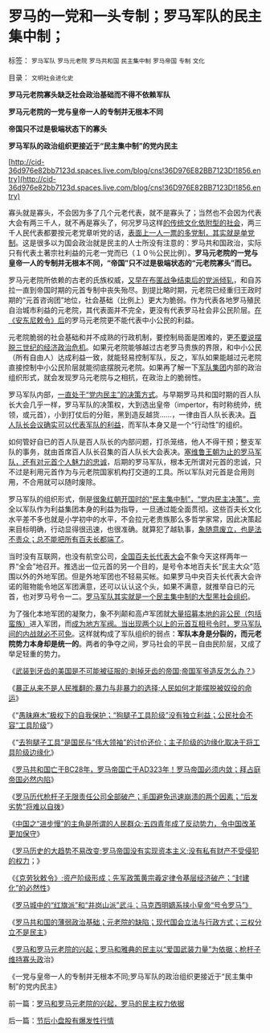 # 罗马的一党和一头专制；罗马军队的民主集中制；

标签： `罗马军队` `罗马元老院` `罗马共和国` `民主集中制` `罗马帝国` `专制` `文化` 

目录： `文明社会进化史`

**罗马元老院寡头缺乏社会政治基础而不得不依赖军队**

**罗马元老院的一党与皇帝一人的专制并无根本不同**

**帝国只不过是极端状态下的寡头**

**罗马军队的政治组织更接近于“民主集中制”的党内民主**

[http://cid-36d976e82bb7123d.spaces.live.com/blog/cns!36D976E82BB7123D!1856.entry](http://cid-36d976e82bb7123d.spaces.live.com/blog/cns!36D976E82BB7123D!1856.entry)

寡头就是寡头，不会因为多了几个元老代表，就不是寡头了；当然也不会因为代表大会有两三千人，就不再是寡头了，何况罗马这样[的传统文化依附型的社会](../../../2010/9/4/政治斗争的残酷与帝国集权成正比.md)，两三千人民代表都要按元老党章听党的话，[表面上一人一票的多党制，其实就是单党制](../../../2009/6/16/法式民主的三权分立可能形成多数人对少数人的暴政.md)。这是很多以为国会政治就是民主的人士所没有注意的：罗马共和国政治，实际只有代表土著宗社利益的元老一党而已（１０％公民比例）。**罗马元老院的一党与皇帝一人的专制并无根本不同，“帝国”只不过是极端状态的“元老院寡头”而已。**



罗马元老院所依赖的古老的氏族权威，[又早在布匿战争结束后的党派倾轧](../../../2009/9/13/三种利益体的民主设想构成天堂地狱史.md)，和自苏拉一直到帝国时期的元首专制中丧失殆尽。到提比略时期，元老院已经重归王政时期的“元首咨询团”地位，社会基础（比例上）更大为脆弱。作为代表各地罗马殖民自治城市利益的元老院，其代表面并不完全，更没有代表罗马社会非公民阶层。[在《安东尼敕令》后](../../../2010/9/4/塞维鲁的户籍制度改革&quot;剥离公民权背后权利&quot;.md)的罗马元老院更不能代表中小公民的利益。

元老院脆弱的社会基础和并不成熟的行政机制，要控制局面是困难的，更[不要说摆脱三世纪的经济政治危机](../../../2010/8/28/罗马帝国崩溃前的挣扎，三世纪危机的颠峰.md)。如果元老院能够越过古老罗马贵族的界限，和中小公民（所有自由人）达成利益一致，就能轻易控制军队，反之，军队如果能越过元老院直接控制中小公民阶层就能彻底摆脱元老院。如果再了解一下[军队集团](../../../2010/8/20/罗马帝国屠杀国民的爱国军人集团.md)内部的政治组织形式，就会发现罗马元老院与之相抗，在政治上的脆弱性。

罗马军队内部，[一直处于“党内民主”的决策方式](http://hi.baidu.com/darthchn/blog/item/b8eb1f1f6f3cff164034173e.html)。与早期罗马共和国时期的百人队长大会几乎一样，罗马军队的决策权，大到选出皇帝（impertor，有时称统帅，统领，或元首），小到打仗后的分赃，黑到造反越货……，一律由百人队长表决。[百人队长会议确实可以代表军队的利益](../../../2010/8/12/罗马帝国百人队长的百人队.md)，而军队本身又是一个“行动性”的组织。

如何管好自已的百人队是百人队长的内部问题，打杀笼络，他人不得干预；整支军队的事务，就由首席百人队长召集的百人队长大会表决。[塞维鲁王朝为止的罗马军队，还有对元首个人魅力的忠诚](../../../2010/9/5/廉洁的罗马皇帝卡拉卡拉有点象毛主席.md)，后期的罗马军队，根本无所谓对元首的忠诚，只不过是利用元首作为与元老院国家机构打交道的工具。所以军队对元首是合用则用，不合用就可以随时废除。

罗马军队的组织形式，倒是[很象红朝开国时的“民主集中制”，“党内民主决策”，完](../../../2010/9/10/波斯玛兹达共产主义运动;Zenoaster民主集中制.md)全以军队作为利益集团本身的利益为指导，一旦通过能全面贯彻。这些百夫长文化水平差不多也就是小学初中的水平，不会拉元老贵族那么多哲学家常，因此决策起来目标明确，行动显得很迅速，也很准确。就算犯了越轨事，[象随意废立，也是法不责众；总不能把所有百夫长都端了](http://cid-36d976e82bb7123d.spaces.live.com/blog/cns!36D976E82BB7123D!1585.entry)。

当时没有互联网，也没有航空公司，[全国百夫长代表大会](../../../2010/8/13/罗马军团的末日；罗马帝国象宋朝一样软弱.md)不象今天这样两年一界“全会”地召开。推选出一位元首的另一个目的，是号令本地百夫长“民主大众”范围以外的外地军团。但是外地军团也不轻易买帐。如果罗马中央百夫长代表大会许诺的赃物能令地区军团满意，还可以认认这个头，如果不满意，就推举自已的元首，也对罗马号令一二。[罗马军队其实就是一个民主集中制的大型黑社会组织](../../../2010/9/21/“民主斗士”大部分是民粹斗士.md)。

为了强化本地军团的凝聚力，象不列颠和高卢军团就[大量招募本地的非公民（包括蛮族）](../../../2010/9/3/罗马帝国的意大利“鬼子进村了”.md)进入军团，而[成为地方军阀。当出现两个以上的元首互相号令时，罗马军队间的内战就必不可免](../../../2010/5/14/传统文化国家主义抵抗现代文明节节败退史.md)。这样就构成了军队组织的弱点：**军队本身是分裂的，而元老院势力本身却是统一的**。两者的争夺之间，罗马社会的平民－自由民阶层，又成了举足轻重的势力。



《[武装到牙齿的美国是不可能被征服的;剥掉牙齿的帝国;帝国军爷造反怎么办？](../../../2010/9/18/武装到牙齿的美国是不可能被征服的.md)》

《[暴正从来不是人民推翻的;暴力与非暴力的选择;人民如何才能摆脱被奴役的命运](../../../2010/9/18/为什么罗马帝国无法抗拒暴黑幕的落下？.md)》

《“[愚昧麻木”极权下的自我保护；“狗腿子工具阶级”没有独立利益；公民社会不容“工具阶级](../../../2010/9/18/罗马帝国的狗腿子工具阶级.md)”》

《“[去狗腿子工具”是国民与“伟大领袖”的讨价还价；主子阶级的边缘化取决于将工具阶级边缘化](../../../2010/9/24/罗马社会摆脱狗腿子工具阶级的经验和教训.md)》

《[罗马共和国亡于BC28年，罗马帝国亡于AD323年！罗马帝国必须内敛；拜占庭帝国必然内陷](../../../2010/9/24/罗马帝国的兴亡和内敛特性.md)》

《[罗马历代枪杆子无限责任公司全部破产；毛国避免迅速崩溃的两个因素；“后发劣势”将难以自拨](../../../2010/9/24/文明古国陷入“后发劣势”将难以自拨.md)》

《[中国之“进步慢”的主角是所谓的人民群众;五四青年成了反动势力，令中国改革更加保守](../../../2010/9/25/进步的障碍可能是所谓的“人民群众”.md)》

《[罗马历史的大趋势不易改变;罗马帝国没有实现资本主义;没有私有财产不受侵犯的权力](../../../2010/9/26/罗马史是党政军阀对资产阶级胜利的历史.md)；》

《[《克劳狄敕令》;资产阶级形成；先军政策黄宗羲定律令基层经济破产；“封建化”的必然性](../../../2010/9/26/《克劳狄敕令》，罗马先军政策和黄宗羲定律.md)》

《[罗马城中的“红旗派”和“井岗山派”武斗；马克西明嫡系挟小皇帝“号令罗马”》](../../../2010/9/26/罗马城中的“红旗派”和“井岗山派”武斗.md)

《[罗马共和国的薄弱政治基础；元老院的缺陷；现代国会立法与行政方式；三权分立不是民主](../../../2010/9/27/罗马元老院的缺陷；三权分立不民主；现代国会；.md)》

《[罗马和罗马元老院的兴起；罗马和雅典的民主以“爱国武装力量”为依据；枪杆子维持寡头政](../../../2010/9/27/罗马和罗马元老院的兴起，罗马的民主权力依据.md)治》

《一党与皇帝一人的专制并无根本不同;罗马军队的政治组织更接近于“民主集中制”的党内民主》

前一篇：[罗马和罗马元老院的兴起，罗马的民主权力依据](../../../2010/9/27/罗马和罗马元老院的兴起，罗马的民主权力依据.md)

后一篇：[节后小盘股有爆发性行情](../../../2010/9/28/节后小盘股有爆发性行情.md)